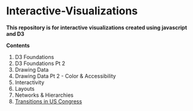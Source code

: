 # Interactive-Visualizations
**This repository is for interactive visualizations created using javascript and D3**

**Contents**
1. D3 Foundations
2. D3 Foundations Pt 2
3. Drawing Data
4. Drawing Data Pt 2 - Color & Accessibility
5. Interactivity
6. Layouts
7. Networks & Hierarchies
8. [Transitions in US Congress](https://github.com/gauravpatil123/Interactive-Visualizations/tree/main/Transitions%20in%20US%20Congress)
